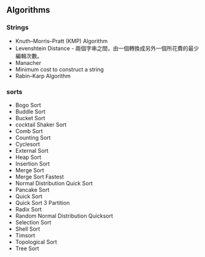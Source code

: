 ## Algorithms

### Strings
- Knuth–Morris–Pratt (KMP) Algorithm
- Levenshtein Distance - 兩個字串之間，由一個轉換成另外一個所花費的最少編輯次數。
- Manacher
- Minimum cost to construct a string
- Rabin–Karp Algorithm

### sorts
- Bogo Sort
- Buddle Sort
- Bucket Sort
- cocktail Shaker Sort
- Comb Sort
- Counting Sort
- Cyclesort
- External Sort
- Heap Sort
- Insertion Sort
- Merge Sort
- Merge Sort Fastest
- Normal Distribution Quick Sort
- Pancake Sort
- Quick Sort
- Quick Sort 3 Partition
- Radix Sort
- Random Normal Distribution Quicksort
- Selection Sort
- Shell Sort
- Timsort
- Topological Sort
- Tree Sort